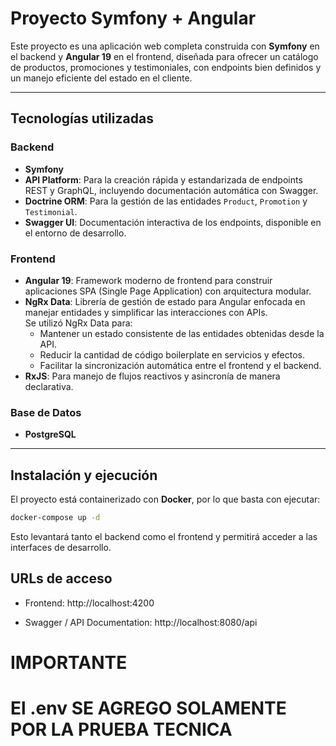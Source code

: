 # Proyecto Symfony + Angular

Este proyecto es una aplicación web completa construida con **Symfony** en el backend y **Angular 19** en el frontend, diseñada para ofrecer un catálogo de productos, promociones y testimoniales, con endpoints bien definidos y un manejo eficiente del estado en el cliente.

---

## Tecnologías utilizadas

### Backend
- **Symfony**
- **API Platform**: Para la creación rápida y estandarizada de endpoints REST y GraphQL, incluyendo documentación automática con Swagger.
- **Doctrine ORM**: Para la gestión de las entidades `Product`, `Promotion` y `Testimonial`.
- **Swagger UI**: Documentación interactiva de los endpoints, disponible en el entorno de desarrollo.

### Frontend
- **Angular 19**: Framework moderno de frontend para construir aplicaciones SPA (Single Page Application) con arquitectura modular.
- **NgRx Data**: Librería de gestión de estado para Angular enfocada en manejar entidades y simplificar las interacciones con APIs.  
  Se utilizó NgRx Data para:
  - Mantener un estado consistente de las entidades obtenidas desde la API.
  - Reducir la cantidad de código boilerplate en servicios y efectos.
  - Facilitar la sincronización automática entre el frontend y el backend.
- **RxJS**: Para manejo de flujos reactivos y asincronía de manera declarativa.

### Base de Datos
- **PostgreSQL**
---

## Instalación y ejecución

El proyecto está containerizado con **Docker**, por lo que basta con ejecutar:

```bash
docker-compose up -d
```
Esto levantará tanto el backend como el frontend y permitirá acceder a las interfaces de desarrollo.

## URLs de acceso

- Frontend: http://localhost:4200

- Swagger / API Documentation: http://localhost:8080/api

# IMPORTANTE
# El .env SE AGREGO SOLAMENTE POR LA PRUEBA TECNICA
